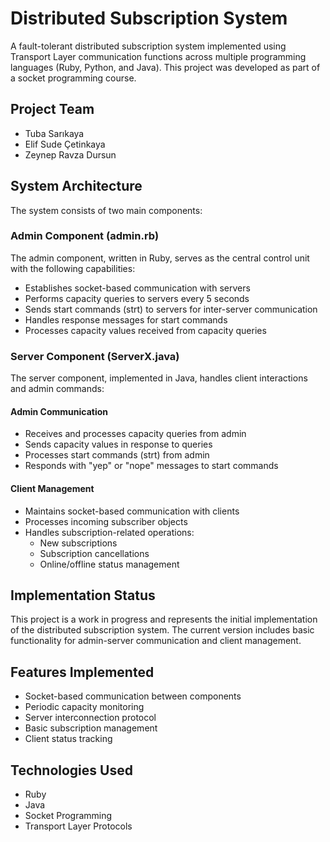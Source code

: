 # Distributed Subscription System

A fault-tolerant distributed subscription system implemented using Transport Layer communication functions across multiple programming languages (Ruby, Python, and Java). This project was developed as part of a socket programming course.

## Project Team

- Tuba Sarıkaya
- Elif Sude Çetinkaya
- Zeynep Ravza Dursun

## System Architecture

The system consists of two main components:

### Admin Component (admin.rb)

The admin component, written in Ruby, serves as the central control unit with the following capabilities:

- Establishes socket-based communication with servers
- Performs capacity queries to servers every 5 seconds
- Sends start commands (strt) to servers for inter-server communication
- Handles response messages for start commands
- Processes capacity values received from capacity queries

### Server Component (ServerX.java)

The server component, implemented in Java, handles client interactions and admin commands:

#### Admin Communication
- Receives and processes capacity queries from admin
- Sends capacity values in response to queries
- Processes start commands (strt) from admin
- Responds with "yep" or "nope" messages to start commands

#### Client Management
- Maintains socket-based communication with clients
- Processes incoming subscriber objects
- Handles subscription-related operations:
  - New subscriptions
  - Subscription cancellations
  - Online/offline status management

## Implementation Status

This project is a work in progress and represents the initial implementation of the distributed subscription system. The current version includes basic functionality for admin-server communication and client management.

## Features Implemented

- Socket-based communication between components
- Periodic capacity monitoring
- Server interconnection protocol
- Basic subscription management
- Client status tracking

## Technologies Used

- Ruby
- Java
- Socket Programming
- Transport Layer Protocols
